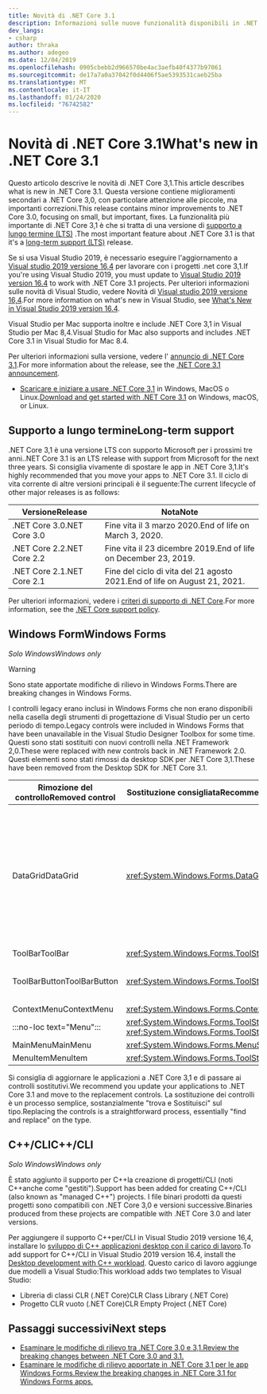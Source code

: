 ```yaml
---
title: Novità di .NET Core 3.1
description: Informazioni sulle nuove funzionalità disponibili in .NET Core 3,1.
dev_langs:
- csharp
author: thraka
ms.author: adegeo
ms.date: 12/04/2019
ms.openlocfilehash: 0905cbebb2d966570be4ac3aefb40f4377b97061
ms.sourcegitcommit: de17a7a0a37042f0d4406f5ae5393531caeb25ba
ms.translationtype: MT
ms.contentlocale: it-IT
ms.lasthandoff: 01/24/2020
ms.locfileid: "76742582"
---
```

# <a name="whats-new-in-net-core-31"></a><span data-ttu-id="36a2c-103">Novità di .NET Core 3.1</span><span class="sxs-lookup"><span data-stu-id="36a2c-103">What's new in .NET Core 3.1</span></span>

<span data-ttu-id="36a2c-104">Questo articolo descrive le novità di .NET Core 3,1.</span><span class="sxs-lookup"><span data-stu-id="36a2c-104">This article describes what is new in .NET Core 3.1.</span></span> <span data-ttu-id="36a2c-105">Questa versione contiene miglioramenti secondari a .NET Core 3,0, con particolare attenzione alle piccole, ma importanti correzioni.</span><span class="sxs-lookup"><span data-stu-id="36a2c-105">This release contains minor improvements to .NET Core 3.0, focusing on small, but important, fixes.</span></span> <span data-ttu-id="36a2c-106">La funzionalità più importante di .NET Core 3,1 è che si tratta di una versione di [supporto a lungo termine (LTS)](#long-term-support) .</span><span class="sxs-lookup"><span data-stu-id="36a2c-106">The most important feature about .NET Core 3.1 is that it's a [long-term support (LTS)](#long-term-support) release.</span></span>

<span data-ttu-id="36a2c-107">Se si usa Visual Studio 2019, è necessario eseguire l'aggiornamento a [Visual studio 2019 versione 16,4](https://visualstudio.microsoft.com/downloads/) per lavorare con i progetti .net core 3,1.</span><span class="sxs-lookup"><span data-stu-id="36a2c-107">If you're using Visual Studio 2019, you must update to [Visual Studio 2019 version 16.4](https://visualstudio.microsoft.com/downloads/) to work with .NET Core 3.1 projects.</span></span> <span data-ttu-id="36a2c-108">Per ulteriori informazioni sulle novità di Visual Studio, vedere Novità di [Visual studio 2019 versione 16,4](/visualstudio/releases/2019/release-notes#whats-new-in-visual-studio-2019-version-164).</span><span class="sxs-lookup"><span data-stu-id="36a2c-108">For more information on what's new in Visual Studio, see [What's New in Visual Studio 2019 version 16.4](/visualstudio/releases/2019/release-notes#whats-new-in-visual-studio-2019-version-164).</span></span>

<span data-ttu-id="36a2c-109">Visual Studio per Mac supporta inoltre e include .NET Core 3,1 in Visual Studio per Mac 8,4.</span><span class="sxs-lookup"><span data-stu-id="36a2c-109">Visual Studio for Mac also supports and includes .NET Core 3.1 in Visual Studio for Mac 8.4.</span></span>

<span data-ttu-id="36a2c-110">Per ulteriori informazioni sulla versione, vedere l' [annuncio di .NET Core 3,1](https://devblogs.microsoft.com/dotnet/announcing-net-core-3-1/).</span><span class="sxs-lookup"><span data-stu-id="36a2c-110">For more information about the release, see the [.NET Core 3.1 announcement](https://devblogs.microsoft.com/dotnet/announcing-net-core-3-1/).</span></span>

- <span data-ttu-id="36a2c-111">[Scaricare e iniziare a usare .NET Core 3,1](https://dotnet.microsoft.com/download/dotnet-core/3.1) in Windows, MacOS o Linux.</span><span class="sxs-lookup"><span data-stu-id="36a2c-111">[Download and get started with .NET Core 3.1](https://dotnet.microsoft.com/download/dotnet-core/3.1) on Windows, macOS, or Linux.</span></span>

## <a name="long-term-support"></a><span data-ttu-id="36a2c-112">Supporto a lungo termine</span><span class="sxs-lookup"><span data-stu-id="36a2c-112">Long-term support</span></span>

<span data-ttu-id="36a2c-113">.NET Core 3,1 è una versione LTS con supporto Microsoft per i prossimi tre anni.</span><span class="sxs-lookup"><span data-stu-id="36a2c-113">.NET Core 3.1 is an LTS release with support from Microsoft for the next three years.</span></span> <span data-ttu-id="36a2c-114">Si consiglia vivamente di spostare le app in .NET Core 3,1.</span><span class="sxs-lookup"><span data-stu-id="36a2c-114">It's highly recommended that you move your apps to .NET Core 3.1.</span></span> <span data-ttu-id="36a2c-115">Il ciclo di vita corrente di altre versioni principali è il seguente:</span><span class="sxs-lookup"><span data-stu-id="36a2c-115">The current lifecycle of other major releases is as follows:</span></span>

| <span data-ttu-id="36a2c-116">Versione</span><span class="sxs-lookup"><span data-stu-id="36a2c-116">Release</span></span> | <span data-ttu-id="36a2c-117">Nota</span><span class="sxs-lookup"><span data-stu-id="36a2c-117">Note</span></span> |
| ------- | ---- |
| <span data-ttu-id="36a2c-118">.NET Core 3.0</span><span class="sxs-lookup"><span data-stu-id="36a2c-118">.NET Core 3.0</span></span> | <span data-ttu-id="36a2c-119">Fine vita il 3 marzo 2020.</span><span class="sxs-lookup"><span data-stu-id="36a2c-119">End of life on March 3, 2020.</span></span>     |
| <span data-ttu-id="36a2c-120">.NET Core 2.2</span><span class="sxs-lookup"><span data-stu-id="36a2c-120">.NET Core 2.2</span></span> | <span data-ttu-id="36a2c-121">Fine vita il 23 dicembre 2019.</span><span class="sxs-lookup"><span data-stu-id="36a2c-121">End of life on December 23, 2019.</span></span> |
| <span data-ttu-id="36a2c-122">.NET Core 2.1</span><span class="sxs-lookup"><span data-stu-id="36a2c-122">.NET Core 2.1</span></span> | <span data-ttu-id="36a2c-123">Fine del ciclo di vita del 21 agosto 2021.</span><span class="sxs-lookup"><span data-stu-id="36a2c-123">End of life on August 21, 2021.</span></span>    |

<span data-ttu-id="36a2c-124">Per ulteriori informazioni, vedere i [criteri di supporto di .NET Core](https://dotnet.microsoft.com/platform/support/policy/dotnet-core).</span><span class="sxs-lookup"><span data-stu-id="36a2c-124">For more information, see the [.NET Core support policy](https://dotnet.microsoft.com/platform/support/policy/dotnet-core).</span></span>

## <a name="windows-forms"></a><span data-ttu-id="36a2c-125">Windows Form</span><span class="sxs-lookup"><span data-stu-id="36a2c-125">Windows Forms</span></span>

<span data-ttu-id="36a2c-126">*Solo Windows*</span><span class="sxs-lookup"><span data-stu-id="36a2c-126">*Windows only*</span></span>

> [!WARNING]
> <span data-ttu-id="36a2c-127">Sono state apportate modifiche di rilievo in Windows Forms.</span><span class="sxs-lookup"><span data-stu-id="36a2c-127">There are breaking changes in Windows Forms.</span></span>

<span data-ttu-id="36a2c-128">I controlli legacy erano inclusi in Windows Forms che non erano disponibili nella casella degli strumenti di progettazione di Visual Studio per un certo periodo di tempo.</span><span class="sxs-lookup"><span data-stu-id="36a2c-128">Legacy controls were included in Windows Forms that have been unavailable in the Visual Studio Designer Toolbox for some time.</span></span> <span data-ttu-id="36a2c-129">Questi sono stati sostituiti con nuovi controlli nella .NET Framework 2,0.</span><span class="sxs-lookup"><span data-stu-id="36a2c-129">These were replaced with new controls back in .NET Framework 2.0.</span></span> <span data-ttu-id="36a2c-130">Questi elementi sono stati rimossi da desktop SDK per .NET Core 3,1.</span><span class="sxs-lookup"><span data-stu-id="36a2c-130">These have been removed from the Desktop SDK for .NET Core 3.1.</span></span>

| <span data-ttu-id="36a2c-131">Rimozione del controllo</span><span class="sxs-lookup"><span data-stu-id="36a2c-131">Removed control</span></span> | <span data-ttu-id="36a2c-132">Sostituzione consigliata</span><span class="sxs-lookup"><span data-stu-id="36a2c-132">Recommended replacement</span></span> | <span data-ttu-id="36a2c-133">API associate rimosse</span><span class="sxs-lookup"><span data-stu-id="36a2c-133">Associated APIs removed</span></span> |
| --------------- | ----------------------- | ----------------------- |
| <span data-ttu-id="36a2c-134">DataGrid</span><span class="sxs-lookup"><span data-stu-id="36a2c-134">DataGrid</span></span>        | <xref:System.Windows.Forms.DataGridView>      | <span data-ttu-id="36a2c-135">DataGridCell</span><span class="sxs-lookup"><span data-stu-id="36a2c-135">DataGridCell</span></span><br/><span data-ttu-id="36a2c-136">DataGridRow</span><span class="sxs-lookup"><span data-stu-id="36a2c-136">DataGridRow</span></span><br/><span data-ttu-id="36a2c-137">DataGridTableCollection</span><span class="sxs-lookup"><span data-stu-id="36a2c-137">DataGridTableCollection</span></span><br/><span data-ttu-id="36a2c-138">DataGridColumnCollection</span><span class="sxs-lookup"><span data-stu-id="36a2c-138">DataGridColumnCollection</span></span><br/><span data-ttu-id="36a2c-139">DataGridTableStyle</span><span class="sxs-lookup"><span data-stu-id="36a2c-139">DataGridTableStyle</span></span><br/><span data-ttu-id="36a2c-140">DataGridColumnStyle</span><span class="sxs-lookup"><span data-stu-id="36a2c-140">DataGridColumnStyle</span></span><br/><span data-ttu-id="36a2c-141">DataGridLineStyle</span><span class="sxs-lookup"><span data-stu-id="36a2c-141">DataGridLineStyle</span></span><br/><span data-ttu-id="36a2c-142">DataGridParentRowsLabel</span><span class="sxs-lookup"><span data-stu-id="36a2c-142">DataGridParentRowsLabel</span></span><br/><span data-ttu-id="36a2c-143">DataGridParentRowsLabelStyle</span><span class="sxs-lookup"><span data-stu-id="36a2c-143">DataGridParentRowsLabelStyle</span></span><br/><span data-ttu-id="36a2c-144">DataGridBoolColumn</span><span class="sxs-lookup"><span data-stu-id="36a2c-144">DataGridBoolColumn</span></span><br/><span data-ttu-id="36a2c-145">DataGridTextBox</span><span class="sxs-lookup"><span data-stu-id="36a2c-145">DataGridTextBox</span></span><br/><span data-ttu-id="36a2c-146">GridColumnStylesCollection</span><span class="sxs-lookup"><span data-stu-id="36a2c-146">GridColumnStylesCollection</span></span><br/><span data-ttu-id="36a2c-147">GridTableStylesCollection</span><span class="sxs-lookup"><span data-stu-id="36a2c-147">GridTableStylesCollection</span></span><br/><span data-ttu-id="36a2c-148">HitTestType</span><span class="sxs-lookup"><span data-stu-id="36a2c-148">HitTestType</span></span> |
| <span data-ttu-id="36a2c-149">ToolBar</span><span class="sxs-lookup"><span data-stu-id="36a2c-149">ToolBar</span></span>         | <xref:System.Windows.Forms.ToolStrip>         | <span data-ttu-id="36a2c-150">ToolBarAppearance</span><span class="sxs-lookup"><span data-stu-id="36a2c-150">ToolBarAppearance</span></span> |
| <span data-ttu-id="36a2c-151">ToolBarButton</span><span class="sxs-lookup"><span data-stu-id="36a2c-151">ToolBarButton</span></span>   | <xref:System.Windows.Forms.ToolStripButton>   | <span data-ttu-id="36a2c-152">ToolBarButtonClickEventArgs</span><span class="sxs-lookup"><span data-stu-id="36a2c-152">ToolBarButtonClickEventArgs</span></span><br/><span data-ttu-id="36a2c-153">ToolBarButtonClickEventHandler</span><span class="sxs-lookup"><span data-stu-id="36a2c-153">ToolBarButtonClickEventHandler</span></span><br/><span data-ttu-id="36a2c-154">ToolBarButtonStyle</span><span class="sxs-lookup"><span data-stu-id="36a2c-154">ToolBarButtonStyle</span></span><br/><span data-ttu-id="36a2c-155">ToolBarTextAlign</span><span class="sxs-lookup"><span data-stu-id="36a2c-155">ToolBarTextAlign</span></span> |
| <span data-ttu-id="36a2c-156">ContextMenu</span><span class="sxs-lookup"><span data-stu-id="36a2c-156">ContextMenu</span></span>     | <xref:System.Windows.Forms.ContextMenuStrip>  |  |
| :::no-loc text="Menu"::: | <xref:System.Windows.Forms.ToolStripDropDown><br/><xref:System.Windows.Forms.ToolStripDropDownMenu> | <span data-ttu-id="36a2c-157">MenuItemCollection</span><span class="sxs-lookup"><span data-stu-id="36a2c-157">MenuItemCollection</span></span> |
| <span data-ttu-id="36a2c-158">MainMenu</span><span class="sxs-lookup"><span data-stu-id="36a2c-158">MainMenu</span></span>        | <xref:System.Windows.Forms.MenuStrip>         |  |
| <span data-ttu-id="36a2c-159">MenuItem</span><span class="sxs-lookup"><span data-stu-id="36a2c-159">MenuItem</span></span>        | <xref:System.Windows.Forms.ToolStripMenuItem> |  |

<span data-ttu-id="36a2c-160">Si consiglia di aggiornare le applicazioni a .NET Core 3,1 e di passare ai controlli sostitutivi.</span><span class="sxs-lookup"><span data-stu-id="36a2c-160">We recommend you update your applications to .NET Core 3.1 and move to the replacement controls.</span></span> <span data-ttu-id="36a2c-161">La sostituzione dei controlli è un processo semplice, sostanzialmente "trova e Sostituisci" sul tipo.</span><span class="sxs-lookup"><span data-stu-id="36a2c-161">Replacing the controls is a straightforward process, essentially "find and replace" on the type.</span></span>

## <a name="ccli"></a><span data-ttu-id="36a2c-162">C++/CLI</span><span class="sxs-lookup"><span data-stu-id="36a2c-162">C++/CLI</span></span>

<span data-ttu-id="36a2c-163">*Solo Windows*</span><span class="sxs-lookup"><span data-stu-id="36a2c-163">*Windows only*</span></span>

<span data-ttu-id="36a2c-164">È stato aggiunto il supporto per C++la creazione di progetti/CLI (noti C++anche come "gestiti").</span><span class="sxs-lookup"><span data-stu-id="36a2c-164">Support has been added for creating C++/CLI (also known as "managed C++") projects.</span></span> <span data-ttu-id="36a2c-165">I file binari prodotti da questi progetti sono compatibili con .NET Core 3,0 e versioni successive.</span><span class="sxs-lookup"><span data-stu-id="36a2c-165">Binaries produced from these projects are compatible with .NET Core 3.0 and later versions.</span></span>

<span data-ttu-id="36a2c-166">Per aggiungere il supporto C++per/CLI in Visual Studio 2019 versione 16,4, installare lo [sviluppo di C++ applicazioni desktop con il carico di lavoro](/cpp/build/vscpp-step-0-installation?view=vs-2019#step-4---choose-workloads).</span><span class="sxs-lookup"><span data-stu-id="36a2c-166">To add support for C++/CLI in Visual Studio 2019 version 16.4, install the [Desktop development with C++ workload](/cpp/build/vscpp-step-0-installation?view=vs-2019#step-4---choose-workloads).</span></span> <span data-ttu-id="36a2c-167">Questo carico di lavoro aggiunge due modelli a Visual Studio:</span><span class="sxs-lookup"><span data-stu-id="36a2c-167">This workload adds two templates to Visual Studio:</span></span>

- <span data-ttu-id="36a2c-168">Libreria di classi CLR (.NET Core)</span><span class="sxs-lookup"><span data-stu-id="36a2c-168">CLR Class Library (.NET Core)</span></span>
- <span data-ttu-id="36a2c-169">Progetto CLR vuoto (.NET Core)</span><span class="sxs-lookup"><span data-stu-id="36a2c-169">CLR Empty Project (.NET Core)</span></span>

## <a name="next-steps"></a><span data-ttu-id="36a2c-170">Passaggi successivi</span><span class="sxs-lookup"><span data-stu-id="36a2c-170">Next steps</span></span>

- [<span data-ttu-id="36a2c-171">Esaminare le modifiche di rilievo tra .NET Core 3,0 e 3,1.</span><span class="sxs-lookup"><span data-stu-id="36a2c-171">Review the breaking changes between .NET Core 3.0 and 3.1.</span></span>](../compatibility/3.0-3.1.md)
- [<span data-ttu-id="36a2c-172">Esaminare le modifiche di rilievo apportate in .NET Core 3,1 per le app Windows Forms.</span><span class="sxs-lookup"><span data-stu-id="36a2c-172">Review the breaking changes in .NET Core 3.1 for Windows Forms apps.</span></span>](../compatibility/winforms.md#net-core-31)
